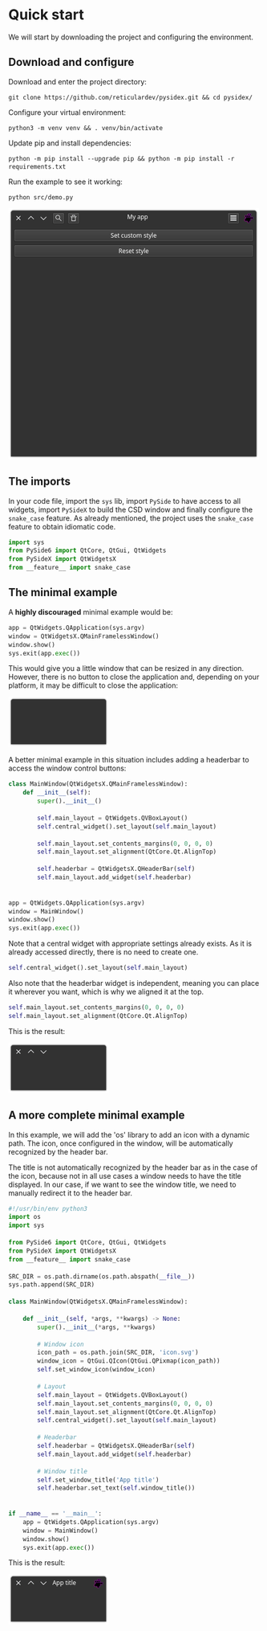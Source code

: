 # Quick start

We will start by downloading the project and configuring the environment.

## Download and configure

Download and enter the project directory:

```commandline
git clone https://github.com/reticulardev/pysidex.git && cd pysidex/
```

Configure your virtual environment:

```commandline
python3 -m venv venv && . venv/bin/activate
```

Update pip and install dependencies:

```commandline
python -m pip install --upgrade pip && python -m pip install -r requirements.txt
```

Run the example to see it working:

```commandline
python src/demo.py
```

![Image](img/demo.png "screenshot")

## The imports

In your code file, import the `sys` lib, import `PySide` to have access to all 
widgets, import `PySideX` to build the CSD window and finally configure the 
`snake_case` feature. As already mentioned, the project uses the `snake_case` 
feature to obtain idiomatic code.

```python
import sys
from PySide6 import QtCore, QtGui, QtWidgets
from PySideX import QtWidgetsX
from __feature__ import snake_case
```

## The minimal example

A **highly discouraged** minimal example would be:

```python
app = QtWidgets.QApplication(sys.argv)
window = QtWidgetsX.QMainFramelessWindow()
window.show()
sys.exit(app.exec())
```

This would give you a little window that can be resized in any direction. 
However, there is no button to close the application and, depending on your 
platform, it may be difficult to close the application:

![Image](img/min_window.png "screenshot")

A better minimal example in this situation includes adding a headerbar to 
access the window control buttons:

```python
class MainWindow(QtWidgetsX.QMainFramelessWindow):
    def __init__(self):
        super().__init__()
        
        self.main_layout = QtWidgets.QVBoxLayout()
        self.central_widget().set_layout(self.main_layout)
        
        self.main_layout.set_contents_margins(0, 0, 0, 0)
        self.main_layout.set_alignment(QtCore.Qt.AlignTop)

        self.headerbar = QtWidgetsX.QHeaderBar(self)
        self.main_layout.add_widget(self.headerbar)
        

app = QtWidgets.QApplication(sys.argv)
window = MainWindow()
window.show()
sys.exit(app.exec())
```

Note that a central widget with appropriate settings already exists. As it is 
already accessed directly, there is no need to create one.

```python
self.central_widget().set_layout(self.main_layout)
```

Also note that the headerbar widget is independent, meaning you can place it 
wherever you want, which is why we aligned it at the top.

```python
self.main_layout.set_contents_margins(0, 0, 0, 0)
self.main_layout.set_alignment(QtCore.Qt.AlignTop)
```

This is the result:

![Image](img/better_min_window.png "screenshot")

## A more complete minimal example

In this example, we will add the 'os' library to add an icon with a dynamic 
path. The icon, once configured in the window, will be automatically recognized 
by the header bar.

The title is not automatically recognized by the header bar as in the case of 
the icon, because not in all use cases a window needs to have the title 
displayed. In our case, if we want to see the window title, we need to manually 
redirect it to the header bar.

```python
#!/usr/bin/env python3
import os
import sys

from PySide6 import QtCore, QtGui, QtWidgets
from PySideX import QtWidgetsX
from __feature__ import snake_case

SRC_DIR = os.path.dirname(os.path.abspath(__file__))
sys.path.append(SRC_DIR)

class MainWindow(QtWidgetsX.QMainFramelessWindow):

    def __init__(self, *args, **kwargs) -> None:
        super().__init__(*args, **kwargs)
        
        # Window icon
        icon_path = os.path.join(SRC_DIR, 'icon.svg')
        window_icon = QtGui.QIcon(QtGui.QPixmap(icon_path))
        self.set_window_icon(window_icon)

        # Layout
        self.main_layout = QtWidgets.QVBoxLayout()
        self.main_layout.set_contents_margins(0, 0, 0, 0)
        self.main_layout.set_alignment(QtCore.Qt.AlignTop)
        self.central_widget().set_layout(self.main_layout)

        # Headerbar
        self.headerbar = QtWidgetsX.QHeaderBar(self)
        self.main_layout.add_widget(self.headerbar)

        # Window title
        self.set_window_title('App title')
        self.headerbar.set_text(self.window_title())


if __name__ == '__main__':
    app = QtWidgets.QApplication(sys.argv)
    window = MainWindow()
    window.show()
    sys.exit(app.exec())
```

This is the result:

![Image](img/complete_min_window.png "screenshot")
